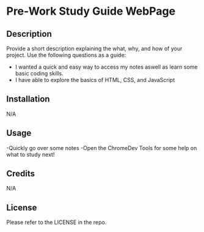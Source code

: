 # Pre-Work Study Guide WebPage

## Description

Provide a short description explaining the what, why, and how of your project. Use the following questions as a guide:

- I wanted a quick and easy way to access my notes aswell as learn some basic coding skills.
- I have able to explore the basics of HTML, CSS, and JavaScript

## Installation

N/A

## Usage

-Quickly go over some notes
-Open the ChromeDev Tools for some help on what to study next!

## Credits

N/A

## License

Please refer to the LICENSE in the repo.

